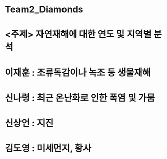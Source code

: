 # Team2_Diamonds


# <주제>  자연재해에 대한 연도 및 지역별 분석

# 이재훈 : 조류독감이나 녹조 등 생물재해

# 신나령 : 최근 온난화로 인한 폭염 및 가뭄

# 신상언 : 지진

# 김도영 : 미세먼지, 황사
